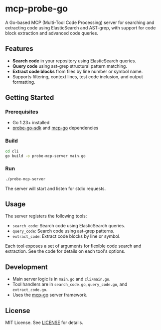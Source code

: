 # mcp-probe-go

A Go-based MCP (Multi-Tool Code Processing) server for searching and extracting code using ElasticSearch and AST-grep, with support for code block extraction and advanced code queries.

## Features

- **Search code** in your repository using ElasticSearch queries.
- **Query code** using ast-grep structural pattern matching.
- **Extract code blocks** from files by line number or symbol name.
- Supports filtering, context lines, test code inclusion, and output formatting.

## Getting Started

### Prerequisites

- Go 1.23+ installed
- [probe-go-sdk](https://github.com/edmondfrank/probe-go-sdk) and [mcp-go](https://github.com/mark3labs/mcp-go) dependencies

### Build

```bash
cd cli
go build -o probe-mcp-server main.go
```

### Run

```bash
./probe-mcp-server
```

The server will start and listen for stdio requests.

## Usage

The server registers the following tools:

- `search_code`: Search code using ElasticSearch queries.
- `query_code`: Search code using ast-grep patterns.
- `extract_code`: Extract code blocks by line or symbol.

Each tool exposes a set of arguments for flexible code search and extraction. See the code for details on each tool's options.

## Development

- Main server logic is in `main.go` and `cli/main.go`.
- Tool handlers are in `search_code.go`, `query_code.go`, and `extract_code.go`.
- Uses the [mcp-go](https://github.com/mark3labs/mcp-go) server framework.

## License

MIT License. See [LICENSE](LICENSE) for details.
